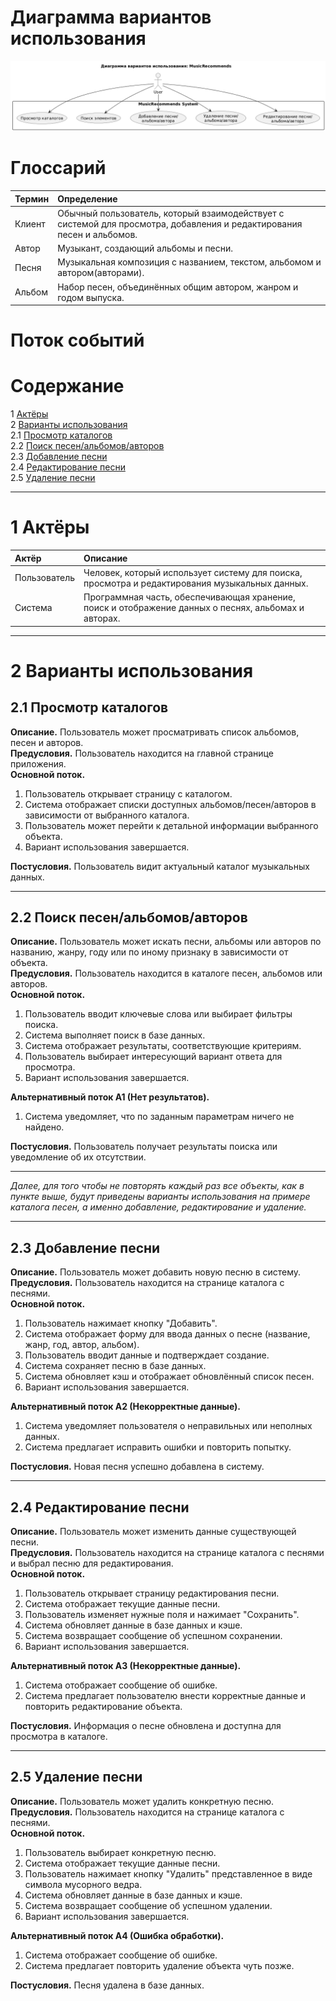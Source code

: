 # Диаграмма вариантов использования

![Диаграмма вариантов использования](https://github.com/dstpia/MusicRecommends/blob/master/documents/pictures/diagrams/useCase.png)

# Глоссарий

| Термин | Определение                                                                                                           |
|:---|:----------------------------------------------------------------------------------------------------------------------|
| Клиент | Обычный пользователь, который взаимодействует с системой для просмотра, добавления и редактирования песен и альбомов. |
| Автор | Музыкант, создающий альбомы и песни.                                                                                  |
| Песня | Музыкальная композиция с названием, текстом, альбомом и автором(авторами).                                            |
| Альбом | Набор песен, объединённых общим автором, жанром и годом выпуска.                                                      |

# Поток событий

# Содержание
1 [Актёры](#actors)  
2 [Варианты использования](#use_case)  
2.1 [Просмотр каталогов](#view_catalogs)  
2.2 [Поиск песен/альбомов/авторов](#search_content)  
2.3 [Добавление песни](#add_song)  
2.4 [Редактирование песни](#edit_song)  
2.5 [Удаление песни](#delete_song)

---

# 1 Актёры

| Актёр | Описание |
|:---|:---|
| Пользователь | Человек, который использует систему для поиска, просмотра и редактирования музыкальных данных. |
| Система | Программная часть, обеспечивающая хранение, поиск и отображение данных о песнях, альбомах и авторах. |

---

# 2 Варианты использования

## 2.1 Просмотр каталогов

**Описание.** Пользователь может просматривать список альбомов, песен и авторов.  
**Предусловия.** Пользователь находится на главной странице приложения.  
**Основной поток.**
1. Пользователь открывает страницу с каталогом.
2. Система отображает списки доступных альбомов/песен/авторов в зависимости от выбранного каталога.
3. Пользователь может перейти к детальной информации выбранного объекта.
4. Вариант использования завершается.

**Постусловия.** Пользователь видит актуальный каталог музыкальных данных.

---

## 2.2 Поиск песен/альбомов/авторов

**Описание.** Пользователь может искать песни, альбомы или авторов по названию, жанру, году или по иному признаку в зависимости от объекта.  
**Предусловия.** Пользователь находится в каталоге песен, альбомов или авторов.  
**Основной поток.**
1. Пользователь вводит ключевые слова или выбирает фильтры поиска.
2. Система выполняет поиск в базе данных.
3. Система отображает результаты, соответствующие критериям.
4. Пользователь выбирает интересующий вариант ответа для просмотра.
5. Вариант использования завершается.

**Альтернативный поток А1 (Нет результатов).**
1. Система уведомляет, что по заданным параметрам ничего не найдено.

**Постусловия.** Пользователь получает результаты поиска или уведомление об их отсутствии.

---

_Далее, для того чтобы не повторять каждый раз все объекты, как в пункте выше, будут приведены варианты использования на примере каталога песен, а именно добавление, редактирование и удаление._

---

## 2.3 Добавление песни

**Описание.** Пользователь может добавить новую песню в систему.  
**Предусловия.** Пользователь находится на странице каталога с песнями.  
**Основной поток.**
1. Пользователь нажимает кнопку "Добавить".
2. Система отображает форму для ввода данных о песне (название, жанр, год, автор, альбом).
3. Пользователь вводит данные и подтверждает создание.
4. Система сохраняет песню в базе данных.
5. Система обновляет кэш и отображает обновлённый список песен.
6. Вариант использования завершается.

**Альтернативный поток А2 (Некорректные данные).**
1. Система уведомляет пользователя о неправильных или неполных данных.
2. Система предлагает исправить ошибки и повторить попытку.

**Постусловия.** Новая песня успешно добавлена в систему.

---

## 2.4 Редактирование песни

**Описание.** Пользователь может изменить данные существующей песни.  
**Предусловия.** Пользователь находится на странице каталога с песнями и выбрал песню для редактирования.  
**Основной поток.**
1. Пользователь открывает страницу редактирования песни.
2. Система отображает текущие данные песни.
3. Пользователь изменяет нужные поля и нажимает "Сохранить".
4. Система обновляет данные в базе данных и кэше.
5. Система возвращает сообщение об успешном сохранении.
6. Вариант использования завершается.

**Альтернативный поток А3 (Некорректные данные).**
1. Система отображает сообщение об ошибке.
2. Система предлагает пользователю внести корректные данные и повторить редактирование объекта.

**Постусловия.** Информация о песне обновлена и доступна для просмотра в каталоге.

---

## 2.5 Удаление песни

**Описание.** Пользователь может удалить конкретную песню.  
**Предусловия.** Пользователь находится на странице каталога с песнями.  
**Основной поток.**
1. Пользователь выбирает конкретную песню.
2. Система отображает текущие данные песни.
3. Пользователь нажимает кнопку "Удалить" представленное в виде символа мусорного ведра.
4. Система обновляет данные в базе данных и кэше.
5. Система возвращает сообщение об успешном удалении.
6. Вариант использования завершается.

**Альтернативный поток А4 (Ошибка обработки).**
1. Система отображает сообщение об ошибке.
2. Система предлагает повторить удаление объекта чуть позже.

**Постусловия.** Песня удалена в базе данных.